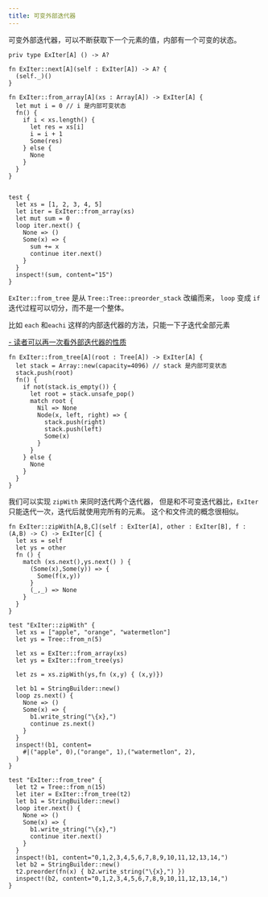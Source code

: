 ```yaml
---
title: 可变外部迭代器
---
```


可变外部迭代器，可以不断获取下一个元素的值，内部有一个可变的状态。

```moonbit 
priv type ExIter[A] () -> A?

fn ExIter::next[A](self : ExIter[A]) -> A? {
  (self._)()
}
```

```moonbit 
fn ExIter::from_array[A](xs : Array[A]) -> ExIter[A] {
  let mut i = 0 // i 是内部可变状态
  fn() {
    if i < xs.length() {
      let res = xs[i]
      i = i + 1
      Some(res)
    } else {
      None
    }
  }
}


test {
  let xs = [1, 2, 3, 4, 5]
  let iter = ExIter::from_array(xs)
  let mut sum = 0
  loop iter.next() {
    None => ()
    Some(x) => {
      sum += x
      continue iter.next()
    }
  }
  inspect!(sum, content="15")
}
```

`ExIter::from_tree` 是从 `Tree::Tree::preorder_stack` 改编而来，
`loop` 变成 `if` 迭代过程可以切分，而不是一个整体。

比如 `each` 和`eachi` 这样的内部迭代器的方法，只能一下子迭代全部元素

[- 读者可以再一次看外部迭代器的性质](/blog/iterator/internal-vs-external.md#:embed)


```moonbit 
fn ExIter::from_tree[A](root : Tree[A]) -> ExIter[A] {
  let stack = Array::new(capacity=4096) // stack 是内部可变状态
  stack.push(root)
  fn() {
    if not(stack.is_empty()) {
      let root = stack.unsafe_pop()
      match root {
        Nil => None
        Node(x, left, right) => {
          stack.push(right)
          stack.push(left)
          Some(x)
        }
      }
    } else {
      None
    }
  }
}
```


我们可以实现 `zipWith` 来同时迭代两个迭代器，
但是和不可变迭代器比，`ExIter`只能迭代一次，迭代后就使用完所有的元素。
这个和文件流的概念很相似。


```moonbit 
fn ExIter::zipWith[A,B,C](self : ExIter[A], other : ExIter[B], f : (A,B) -> C) -> ExIter[C] {
  let xs = self 
  let ys = other 
  fn () {
    match (xs.next(),ys.next() ) {
      (Some(x),Some(y)) => {
        Some(f(x,y))
      }
      (_,_) => None 
    }
  }
}

test "ExIter::zipWith" {
  let xs = ["apple", "orange", "watermetlon"]
  let ys = Tree::from_n(5)

  let xs = ExIter::from_array(xs)
  let ys = ExIter::from_tree(ys)

  let zs = xs.zipWith(ys,fn (x,y) { (x,y)})

  let b1 = StringBuilder::new()
  loop zs.next() {
    None => ()
    Some(x) => {
      b1.write_string("\{x},")
      continue zs.next()
    }
  }
  inspect!(b1, content=
    #|("apple", 0),("orange", 1),("watermetlon", 2),
  )
}

test "ExIter::from_tree" {
  let t2 = Tree::from_n(15)
  let iter = ExIter::from_tree(t2)
  let b1 = StringBuilder::new()
  loop iter.next() {
    None => ()
    Some(x) => {
      b1.write_string("\{x},")
      continue iter.next()
    }
  }
  inspect!(b1, content="0,1,2,3,4,5,6,7,8,9,10,11,12,13,14,")
  let b2 = StringBuilder::new()
  t2.preorder(fn(x) { b2.write_string("\{x},") })
  inspect!(b2, content="0,1,2,3,4,5,6,7,8,9,10,11,12,13,14,")
}
```